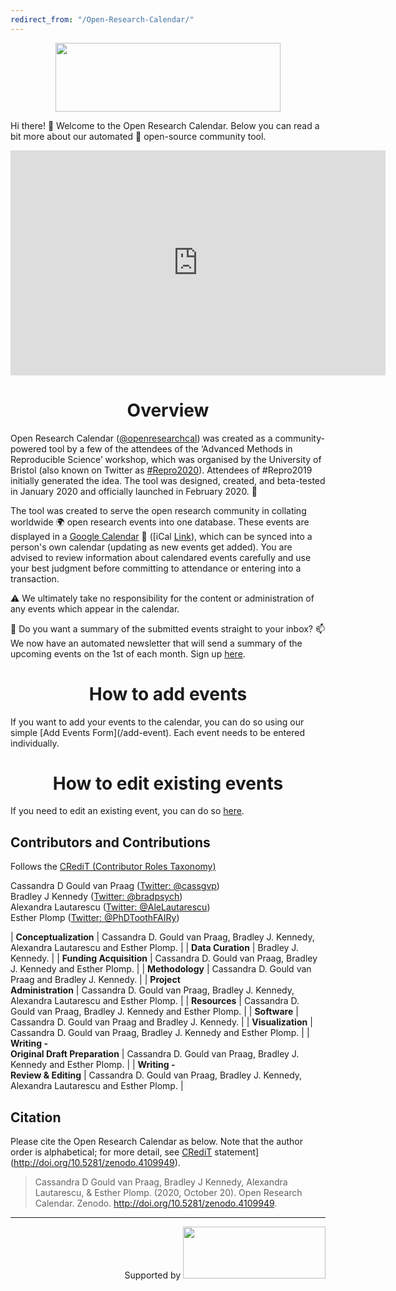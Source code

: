 ```yaml
---
redirect_from: "/Open-Research-Calendar/"
---
```

<p><img style="display: block; margin-left: auto; margin-right: auto;" src="https://raw.githubusercontent.com/openresearchcalendar/openresearchcalendar.github.io/master/Documents/Images/logo_wide-cropped.png" alt="" width="360" height="110" /></p>

Hi there! :wave: Welcome to the Open Research Calendar. Below you can read a bit more about our automated :robot: open-source community tool.  

<iframe width="600" height="360" src="https://datastudio.google.com/embed/reporting/cbefe1ef-80b5-46db-a7c5-62b0e59b2ff7/page/HWJOC" frameborder="0" style="border:0; display: block;margin: auto;" allowfullscreen></iframe>

<h1 style="text-align: center;"><strong>Overview</strong></h1>

Open Research Calendar ([@openresearchcal](https://twitter.com/OpenResearchCal)) was created as a community-powered tool by a few of the attendees of the ‘Advanced Methods in Reproducible Science’ workshop, which was organised by the University of Bristol (also known on Twitter as [#Repro2020](https://twitter.com/search?q=%23Repro2020)). Attendees of #Repro2019 initially generated the idea. The tool was designed, created, and beta-tested in January 2020 and officially launched in February 2020. :tada:

The tool was created to serve the open research community in collating worldwide :earth_africa: open research events into one database. These events are displayed in a [Google Calendar](/calendar) :calendar: ([iCal [Link](https://calendar.google.com/calendar/ical/openresearchcalendar%40gmail.com/public/basic.ics)), which can be synced into a person's own calendar (updating as new events get added). You are advised to review information about calendared events carefully and use your best judgment before committing to attendance or entering into a transaction.

:warning: We ultimately take no responsibility for the content or administration of any events which appear in the calendar.

:email: Do you want a summary of the submitted events straight to your inbox? :mailbox: We now have an automated newsletter that will send a summary of the upcoming events on the 1st of each month. Sign up [here](/email-subscribe).  

<h1 style="text-align: center;"><strong>How to add events</strong></h1>
If you want to add your events to the calendar, you can do so using our simple [Add Events Form](/add-event). Each event needs to be entered individually.

<h1 style="text-align: center;"><strong>How to edit existing events</strong></h1>

If you need to edit an existing event, you can do so [here](/edit-event).

<div id='contributors'></div>
<h2><strong>Contributors and Contributions</strong></h2>  

Follows the [CRediT (Contributor Roles Taxonomy)](https://www.elsevier.com/authors/journal-authors/policies-and-ethics/credit-author-statement)

Cassandra D Gould van Praag ([Twitter: @cassgvp](https://twitter.com/cassgvp))  
Bradley J Kennedy ([Twitter: @bradpsych](https://twitter.com/bradpsych))  
Alexandra Lautarescu ([Twitter: @AleLautarescu](https://twitter.com/AleLautarescu))  
Esther Plomp ([Twitter: @PhDToothFAIRy](https://twitter.com/PhDToothFAIRy))  

| **Conceptualization** | Cassandra D. Gould van Praag, Bradley J. Kennedy, Alexandra Lautarescu and Esther Plomp. |
| **Data Curation** | Bradley J. Kennedy. |
| **Funding Acquisition** | Cassandra D. Gould van Praag, Bradley J. Kennedy and Esther Plomp. |
| **Methodology** | Cassandra D. Gould van Praag and Bradley J. Kennedy. |
| **Project <br />Administration** | Cassandra D. Gould van Praag, Bradley J. Kennedy, Alexandra Lautarescu and Esther Plomp. |
| **Resources** | Cassandra D. Gould van Praag, Bradley J. Kennedy and Esther Plomp. |
| **Software** | Cassandra D. Gould van Praag and Bradley J. Kennedy. |
| **Visualization** | Cassandra D. Gould van Praag, Bradley J. Kennedy and Esther Plomp. |
| **Writing -<br /> Original Draft Preparation** | Cassandra D. Gould van Praag, Bradley J. Kennedy and Esther Plomp. |
| **Writing -<br /> Review & Editing** | Cassandra D. Gould van Praag, Bradley J. Kennedy, Alexandra Lautarescu and Esther Plomp. |

<div id='citation'></div>
<h2><strong>Citation</strong></h2>  

Please cite the Open Research Calendar as below. Note that the author order is alphabetical; for more detail, see [CRediT](http://doi.org/10.5281/zenodo.4109949) statement](http://doi.org/10.5281/zenodo.4109949).  

> Cassandra D Gould van Praag, Bradley J Kennedy, Alexandra Lautarescu, & Esther Plomp. (2020, October 20). Open Research Calendar. Zenodo. <http://doi.org/10.5281/zenodo.4109949>.  

<hr />
<p style="text-align: right;"><span class="site-footer-owner">Supported by&nbsp;<a title="UK Reproducibility Network" href="https://www.ukrn.org/" target="_blank" rel="noopener"><img src="https://cpb-eu-w2.wpmucdn.com/blogs.bristol.ac.uk/dist/b/631/files/2020/09/UKRN-Logo-150-extra2.png" alt="" width="228" height="83" /></a></span></p>
<p>&nbsp;</p>

<script src="https://b5p4p6pddjw6.statuspage.io/embed/script.js"></script>

